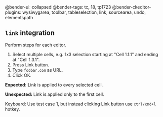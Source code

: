 @bender-ui: collapsed
@bender-tags: tc, 18, tp1723
@bender-ckeditor-plugins: wysiwygarea, toolbar, tableselection, link, sourcearea, undo, elementspath

## `link` integration

Perform steps for each editor.

1. Select multiple cells, e.g. 1x3 selection starting at "Cell 1.1.1" and ending at "Cell 1.3.1".
1. Press Link button.
1. Type `foobar.com` as URL.
1. Click OK.

**Expected:** Link is applied to every selected cell.

**Unexpected:** Link is applied only to the first cell.

Keyboard: Use test case 1, but instead clicking Link button use `ctrl/cmd+l` hotkey.
